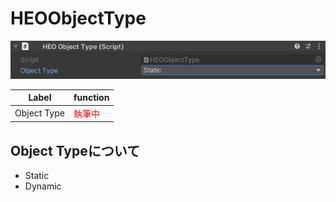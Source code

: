 # HEOObjectType
![HEOObjectType](img/HEOObjectType.png)

| Label | function |
| ---- | ---- |
| Object Type | <span style="color: red; ">執筆中</span> |

## Object Typeについて
- Static
- Dynamic